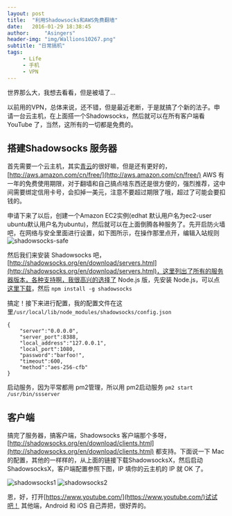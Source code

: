 ```yaml
---
layout: post
title:  "利用Shadowsocks和AWS免费翻墙"
date:   2016-01-29 18:38:45
author:     "Asingers"
header-img: "img/Wallions10267.png"
subtitle: "日常搞机"
tags:
     - Life
     - 手机
     - VPN
---
```



世界那么大，我想去看看，但是被墙了...

以前用的VPN，总体来说，还不错，但是最近老断，于是就搞了个新的法子。申请一台云主机，在上面搭一个Shadowsocks，然后就可以在所有客户端看 YouTube 了，当然，这所有的一切都是免费的。

## 搭建Shadowsocks 服务器

首先需要一个云主机，其实[青云](https://www.qingcloud.com/)的很好嘛，但是还有更好的，[http://aws.amazon.com/cn/free/](http://aws.amazon.com/cn/free/) AWS 有一年的免费使用期限，对于翻墙和自己搞点啥东西还是很方便的，强烈推荐，这中间需要绑定信用卡号，会扣掉一美元，注意不要超过期限了哦，超过了可能会要扣钱的。

申请下来了以后，创建一个Amazon EC2实例(edhat 默认用户名为ec2-user ubuntu默认用户名为ubuntu)，然后就可以在上面倒腾各种服务了。先开启防火墙吧，在网络与安全里面进行设置，如下图所示，在操作那里点开，编辑入站规则
![shadowsocks-safe](http://ingf.github.io/img/shadowsocks-safe.png)

然后我们来安装 Shadowsocks 吧，[http://shadowsocks.org/en/download/servers.html](http://shadowsocks.org/en/download/servers.html)，这里列出了所有的服务器版本，各种支持啊，我很高兴的选择了 Node.js 版，先安装 Node.js，可以点[这里下载](https://nodejs.org/download/)，然后 `npm install -g shadowsocks` 

搞定！接下来进行配置，我的配置文件在这里`/usr/local/lib/node_modules/shadowsocks/config.json`

    {
        "server":"0.0.0.0",
        "server_port":8388,
        "local_address":"127.0.0.1",
        "local_port":1080,
        "password":"barfoo!",
        "timeout":600,
        "method":"aes-256-cfb"
    }

启动服务，因为平常都用 pm2管理，所以用 pm2启动服务 `pm2 start /usr/bin/ssserver`

## 客户端

搞完了服务器，搞客户端，Shadowsocks 客户端那个多呀，[http://shadowsocks.org/en/download/clients.html](http://shadowsocks.org/en/download/clients.html) 都支持。下面说一下 Mac 的配置，其他的一样样的，从上面的链接下载ShadowsocksX，然后启动ShadowsocksX，客户端配置参照下图，IP 填你的云主机的 IP 就 OK 了。

![shadowsocks1](http://ingf.github.io/img/shadowsocks1.png)
![shadowsocks2](http://ingf.github.io/img/shadowsocks2.png)

恩，好，打开[https://www.youtube.com/](https://www.youtube.com/)试试吧！
其他端，Android 和 iOS 自己弄把，很好弄的。


